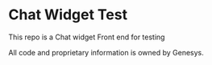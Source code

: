 # Chat Widget Test

This repo is a Chat widget Front end for testing

 All code and proprietary information is owned by Genesys.